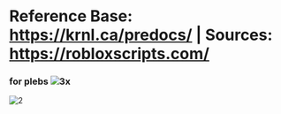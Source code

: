
# Reference Base: https://krnl.ca/predocs/ | Sources: https://robloxscripts.com/ #


### for plebs ![3x](https://user-images.githubusercontent.com/66913721/189374358-52c6eea9-011b-44df-a2cd-b4dc3e5d066c.png)

![2](https://user-images.githubusercontent.com/66913721/152613839-0f3aebe2-c7fe-40a7-a4bb-64644e255301.png)


  
